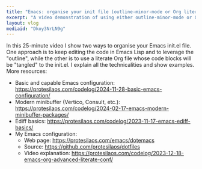 ```yaml
---
title: "Emacs: organise your init file (outline-minor-mode or Org literate config)"
excerpt: "A video demonstration of using either outline-minor-mode or Org to manage your Emacs init.el."
layout: vlog
mediaid: "Dkoy3NrLN9g"
---
```


In this 25-minute video I show two ways to organise your Emacs init.el
file. One approach is to keep editing the code in Emacs Lisp and to
leverage the "outline", while the other is to use a literate Org file
whose code blocks will be "tangled" to the init.el. I explain all the
technicalities and show examples. More resources:

- Basic and capable Emacs configuration: <https://protesilaos.com/codelog/2024-11-28-basic-emacs-configuration/>
- Modern minibuffer (Vertico, Consult, etc.): <https://protesilaos.com/codelog/2024-02-17-emacs-modern-minibuffer-packages/>
- Ediff basics: <https://protesilaos.com/codelog/2023-11-17-emacs-ediff-basics/>
- My Emacs configuration:
  + Web page: <https://protesilaos.com/emacs/dotemacs>
  + Source: <https://github.com/protesilaos/dotfiles>
  + Video explanation: <https://protesilaos.com/codelog/2023-12-18-emacs-org-advanced-literate-conf/>
